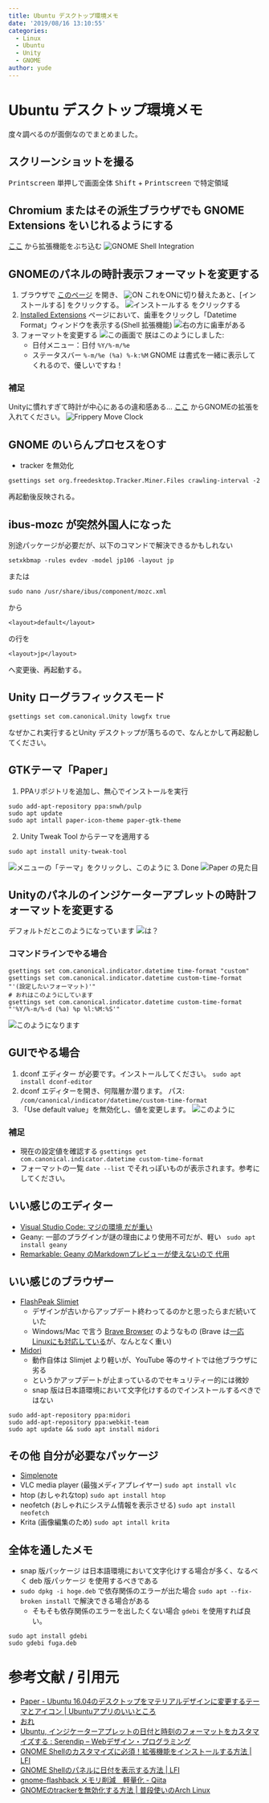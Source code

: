 ```yaml
---
title: Ubuntu デスクトップ環境メモ
date: '2019/08/16 13:10:55'
categories:
  - Linux
  - Ubuntu
  - Unity
  - GNOME
author: yude
---
```


# Ubuntu デスクトップ環境メモ
度々調べるのが面倒なのでまとめました。
<!--more-->
## スクリーンショットを撮る
<kbd>Printscreen</kbd> 単押しで画面全体
<kbd>Shift</kbd> + <kbd>Printscreen</kbd> で特定領域

## Chromium またはその派生ブラウザでも GNOME Extensions をいじれるようにする
[ここ](https://chrome.google.com/webstore/detail/gnome-shell-integration/gphhapmejobijbbhgpjhcjognlahblep) から拡張機能をぶち込む
![GNOME Shell Integration](https://i.imgur.com/M2FtlA9.png)

## GNOMEのパネルの時計表示フォーマットを変更する
1. ブラウザで [このページ](https://extensions.gnome.org/extension/1173/datetime-format/) を開き、
![ON](https://i.imgur.com/3QKcR6C.png)
これをONに切り替えたあと、[インストールする] をクリックする。
![インストールする をクリックする](https://i.imgur.com/HrTbgd2.png)
2. [Installed Extensions](https://extensions.gnome.org/local/) ページにおいて、歯車をクリックし「Datetime Format」ウィンドウを表示する(Shell 拡張機能)
![右の方に歯車がある](https://i.imgur.com/RNron66.png)
3. フォーマットを変更する
![この画面で](https://i.imgur.com/QyHGmQf.png)
朕はこのようにしました:
	* 日付メニュー：日付 `%Y/%-m/%e`
	* ステータスバー `%-m/%e (%a) %-k:%M`
GNOME は書式を一緒に表示してくれるので、優しいですね！
### 補足
Unityに慣れすぎて時計が中心にあるの違和感ある...
[ここ](https://extensions.gnome.org/extension/2/move-clock/) からGNOMEの拡張を入れてください。
![Frippery Move Clock](https://i.imgur.com/zfmcRgj.png)

## GNOME のいらんプロセスを○す
* tracker を無効化
```
gsettings set org.freedesktop.Tracker.Miner.Files crawling-interval -2
```
再起動後反映される。

## ibus-mozc が突然外国人になった
別途パッケージが必要だが、以下のコマンドで解決できるかもしれない
```
setxkbmap -rules evdev -model jp106 -layout jp
```
または
```
sudo nano /usr/share/ibus/component/mozc.xml
```
から
```
<layout>default</layout>
```
の行を
```
<layout>jp</layout>
```
へ変更後、再起動する。

## Unity ローグラフィックスモード
```
gsettings set com.canonical.Unity lowgfx true
```
なぜかこれ実行するとUnity デスクトップが落ちるので、なんとかして再起動してください。

## GTKテーマ「Paper」
1. PPAリポジトリを追加し、無心でインストールを実行
```
sudo add-apt-repository ppa:snwh/pulp
sudo apt update
sudo apt intall paper-icon-theme paper-gtk-theme
```
2. Unity Tweak Tool からテーマを適用する
```
sudo apt install unity-tweak-tool
```
![メニューの「テーマ」をクリックし、このように](https://i.imgur.com/yyDbsRL.png)
3. Done
![Paper の見た目](https://i.imgur.com/RritBT0.png)

## Unityのパネルのインジケーターアプレットの時計フォーマットを変更する
デフォルトだとこのようになっています
![は？](https://i.imgur.com/ykS1odn.png)

### コマンドラインでやる場合
```
gsettings set com.canonical.indicator.datetime time-format "custom"
gsettings set com.canonical.indicator.datetime custom-time-format "'(設定したいフォーマット)'"
# おれはこのようにしています
gsettings set com.canonical.indicator.datetime custom-time-format "'%Y/%-m/%-d (%a) %p %l:%M:%S'"
```
![このようになります](https://i.imgur.com/yhpwIjf.png)

## GUIでやる場合
1. dconf エディター が必要です。インストールしてください。
`sudo apt install dconf-editor`
2. dconf エディターを開き、何階層か潜ります。
パス: `/com/canonical/indicator/datetime/custom-time-format`
3. 「Use default value」を無効化し、値を変更します。
![このように](https://i.imgur.com/iZzAfgm.png)
### 補足
* 現在の設定値を確認する
`gsettings get com.canonical.indicator.datetime custom-time-format`
* フォーマットの一覧
`date --list` でそれっぽいものが表示されます。参考にしてください。

## いい感じのエディター
* [Visual Studio Code: マジの環境 だが重い](https://code.visualstudio.com/download)
* Geany: 一部のプラグインが謎の理由により使用不可だが、軽い
` sudo apt install geany`
* [Remarkable: Geany のMarkdownプレビューが使えないので 代用](https://remarkableapp.github.io/linux/download.html)

## いい感じのブラウザー
* [FlashPeak Slimjet](https://www.slimjet.com/jp/)
	* デザインが古いからアップデート終わってるのかと思ったらまだ続いていた
	* Windows/Mac で言う [Brave Browser](https://brave.com/ja/) のようなもの (Brave は[一応Linuxにも対応している](https://brave.com/download/)が、なんとなく重い)
* [Midori](https://www.midori-browser.org/download/ubuntu/)
	* 動作自体は Slimjet より軽いが、YouTube 等のサイトでは他ブラウザに劣る
	* というかアップデートが止まっているのでセキュリティー的には微妙
	* snap 版は日本語環境において文字化けするのでインストールするべきではない
```
sudo add-apt-repository ppa:midori
sudo add-apt-repository ppa:webkit-team
sudo apt update && sudo apt install midori
```

## その他 自分が必要なパッケージ
* [Simplenote](https://github.com/Automattic/simplenote-electron/releases)
* VLC media player (最強メディアプレイヤー)
`sudo apt install vlc`
* htop (おしゃれなtop)
`sudo apt install htop`
* neofetch (おしゃれにシステム情報を表示させる)
`sudo apt install neofetch`
* Krita (画像編集のため)
`sudo apt intall krita`

## 全体を通したメモ
* snap 版パッケージ は日本語環境において文字化けする場合が多く、なるべく deb 版パッケージ を使用するべきである
* `sudo dpkg -i hoge.deb` で依存関係のエラーが出た場合
`sudo apt --fix-broken install` で解決できる場合がある
	* そもそも依存関係のエラーを出したくない場合
	`gdebi` を使用すれば良い。
```
sudo apt install gdebi
sudo gdebi fuga.deb
```

# 参考文献 / 引用元
* [Paper - Ubuntu 16.04のデスクトップをマテリアルデザインに変更するテーマとアイコン | Ubuntuアプリのいいところ](https://ubuntuapps.net/blog-entry-846.html)
* [おれ](https://twitter.com/yudete)
* [Ubuntu, インジケーターアプレットの日付と時刻のフォーマットをカスタマイズする : Serendip – Webデザイン・プログラミング](https://www.serendip.ws/archives/6100)
* [GNOME Shellのカスタマイズに必須！拡張機能をインストールする方法 | LFI](https://linuxfan.info/setup-gnome-shell-extensions)
* [GNOME Shellのパネルに日付を表示する方法 | LFI](https://linuxfan.info/gnome-shell-clock-show-date)
* [gnome-flashback メモリ削減　軽量化 - Qiita](https://qiita.com/fygar256/items/57d632635429d9ba6bb5)
* [GNOMEのtrackerを無効化する方法 | 普段使いのArch Linux](https://www.archlinux.site/2018/07/gnometracker.html)